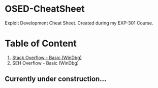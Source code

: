 # OSED-CheatSheet
Exploit Development Cheat Sheet. Created during my EXP-301 Course.

# Table of Content

1. <a href="https://github.com/V0lk3n/OSED-CheatSheet/blob/main/StackOverflow-Basic.md">Stack Overflow - Basic (WinDbg)</a>
2. SEH Overflow - Basic (WinDbg)

## Currently under construction...
